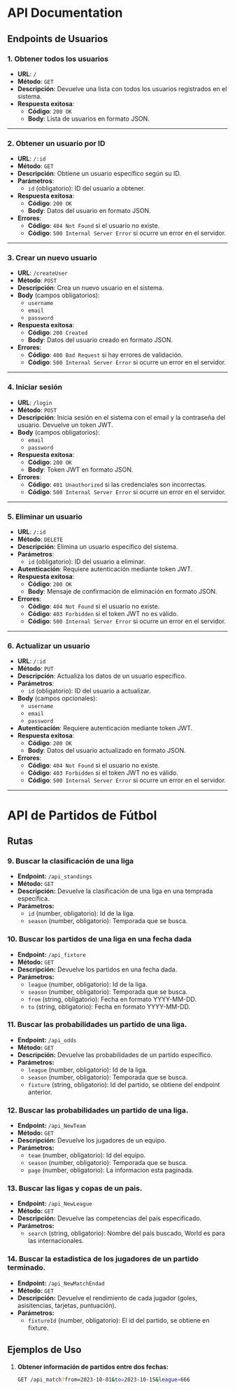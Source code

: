 # API Documentation

## Endpoints de Usuarios

### 1. Obtener todos los usuarios

- **URL**: `/`
- **Método**: `GET`
- **Descripción**: Devuelve una lista con todos los usuarios registrados en el sistema.
- **Respuesta exitosa**:
  - **Código**: `200 OK`
  - **Body**: Lista de usuarios en formato JSON.

---

### 2. Obtener un usuario por ID

- **URL**: `/:id`
- **Método**: `GET`
- **Descripción**: Obtiene un usuario específico según su ID.
- **Parámetros**:
  - `id` (obligatorio): ID del usuario a obtener.
- **Respuesta exitosa**:
  - **Código**: `200 OK`
  - **Body**: Datos del usuario en formato JSON.
- **Errores**:
  - **Código**: `404 Not Found` si el usuario no existe.
  - **Código**: `500 Internal Server Error` si ocurre un error en el servidor.

---

### 3. Crear un nuevo usuario

- **URL**: `/createUser`
- **Método**: `POST`
- **Descripción**: Crea un nuevo usuario en el sistema.
- **Body** (campos obligatorios):
  - `username`
  - `email`
  - `password`
- **Respuesta exitosa**:
  - **Código**: `200 Created`
  - **Body**: Datos del usuario creado en formato JSON.
- **Errores**:
  - **Código**: `400 Bad Request` si hay errores de validación.
  - **Código**: `500 Internal Server Error` si ocurre un error en el servidor.

---

### 4. Iniciar sesión

- **URL**: `/login`
- **Método**: `POST`
- **Descripción**: Inicia sesión en el sistema con el email y la contraseña del usuario. Devuelve un token JWT.
- **Body** (campos obligatorios):
  - `email`
  - `password`
- **Respuesta exitosa**:
  - **Código**: `200 OK`
  - **Body**: Token JWT en formato JSON.
- **Errores**:
  - **Código**: `401 Unauthorized` si las credenciales son incorrectas.
  - **Código**: `500 Internal Server Error` si ocurre un error en el servidor.

---

### 5. Eliminar un usuario

- **URL**: `/:id`
- **Método**: `DELETE`
- **Descripción**: Elimina un usuario específico del sistema.
- **Parámetros**:
  - `id` (obligatorio): ID del usuario a eliminar.
- **Autenticación**: Requiere autenticación mediante token JWT.
- **Respuesta exitosa**:
  - **Código**: `200 OK`
  - **Body**: Mensaje de confirmación de eliminación en formato JSON.
- **Errores**:
  - **Código**: `404 Not Found` si el usuario no existe.
  - **Código**: `403 Forbidden` si el token JWT no es válido.
  - **Código**: `500 Internal Server Error` si ocurre un error en el servidor.

---

### 6. Actualizar un usuario

- **URL**: `/:id`
- **Método**: `PUT`
- **Descripción**: Actualiza los datos de un usuario específico.
- **Parámetros**:
  - `id` (obligatorio): ID del usuario a actualizar.
- **Body** (campos opcionales):
  - `username`
  - `email`
  - `password`
- **Autenticación**: Requiere autenticación mediante token JWT.
- **Respuesta exitosa**:
  - **Código**: `200 OK`
  - **Body**: Datos del usuario actualizado en formato JSON.
- **Errores**:
  - **Código**: `404 Not Found` si el usuario no existe.
  - **Código**: `403 Forbidden` si el token JWT no es válido.
  - **Código**: `500 Internal Server Error` si ocurre un error en el servidor.

---

# API de Partidos de Fútbol

## Rutas

### 9. Buscar la clasificación de una liga

- **Endpoint:** `/api_standings`
- **Método:** `GET`
- **Descripción:** Devuelve la clasificación de una liga en una temprada específica.
- **Parámetros:**
  - `id` (number, obligatorio): Id de la liga.
  - `season` (number, obligatorio): Temporada que se busca.

### 10. Buscar los partidos de una liga en una fecha dada

- **Endpoint:** `/api_fixture`
- **Método:** `GET`
- **Descripción:** Devuelve los partidos en una fecha dada.
- **Parámetros:**
  - `league` (number, obligatorio): Id de la liga.
  - `season` (number, obligatorio): Temporada que se busca.
  - `from` (string, obligatorio): Fecha en formato YYYY-MM-DD.
  - `to` (string, obligatorio): Fecha en formato YYYY-MM-DD.

### 11. Buscar las probabilidades un partido de una liga.

- **Endpoint:** `/api_odds`
- **Método:** `GET`
- **Descripción:** Devuelve las probabilidades de un partido específico.
- **Parámetros:**
  - `league` (number, obligatorio): Id de la liga.
  - `season` (number, obligatorio): Temporada que se busca.
  - `fixture` (string, obligatorio): Id del partido, se obtiene del endpoint anterior.

### 12. Buscar las probabilidades un partido de una liga.

- **Endpoint:** `/api_NewTeam`
- **Método:** `GET`
- **Descripción:** Devuelve los jugadores de un equipo.
- **Parámetros:**
  - `team` (number, obligatorio): Id del equipo.
  - `season` (number, obligatorio): Temporada que se busca.
  - `page` (number, obligatorio): La informacion esta paginada.

### 13. Buscar las ligas y copas de un pais.

- **Endpoint:** `/api_NewLeague`
- **Método:** `GET`
- **Descripción:** Devuelve las competencias del país especificado.
- **Parámetros:**
  - `search` (string, obligatorio): Nombre del país buscado, World es para las internacionales.

### 14. Buscar la estadistica de los jugadores de un partido terminado.

- **Endpoint:** `/api_NewMatchEndad`
- **Método:** `GET`
- **Descripción:** Devuelve el rendimiento de cada jugador (goles, asisitencias, tarjetas, puntuación).
- **Parámetros:**
  - `fixtureId` (number, obligatorio): El id del partido, se obtiene en fixture.

## Ejemplos de Uso

1. **Obtener información de partidos entre dos fechas:**

   ```bash
   GET /api_match?from=2023-10-01&to=2023-10-15&league=666
   ```
